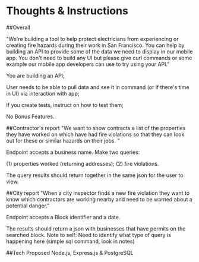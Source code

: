 Thoughts & Instructions
===========

##Overall

"We're building a tool to help protect electricians from experiencing or creating fire hazards during their work in San Francisco. You can help by building an API to provide some of the data we need to display in our mobile app. You don't need to build any UI but please give curl commands or some example our mobile app developers can use to try using your API."

You are building an API;

User needs to be able to pull data and see it in command (or if there's time in UI) via interaction with app;

If you create tests, instruct on how to test them;

No Bonus Features. 

##Contractor's report
"We want to show contracts a list of the properties they have worked on which have had fire violations so that they can look out for these or similar hazards on their jobs. "

Endpoint accepts a business name. Make two queries: 

(1) properties worked (returning addresses);
(2) fire violations. 

The query results should return together in the same json for the user to view.

##City report
"When a city inspector finds a new fire violation they want to know which contractors are working nearby and need to be warned about a potential danger."

Endpoint accepts a Block identifier and a date.

The results should return a json with businesses that have permits on the searched block. Note to self: Need to identify what type of query is happening here (simple sql command, look in notes)

##Tech Proposed
Node.js, Express.js & PostgreSQL